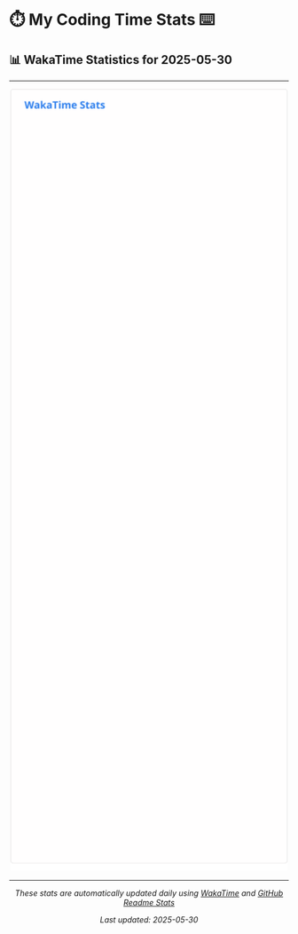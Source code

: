 # ⏱️ My Coding Time Stats ⌨️

## 📊 WakaTime Statistics for 2025-05-30

---

<div align="center">

<img src="./images/wakatime-stats-2025-05-30.svg" alt="WakaTime Stats" width="500">

</div>

---

<div align="center">

*These stats are automatically updated daily using [WakaTime](https://wakatime.com) and [GitHub Readme Stats](https://github.com/anuraghazra/github-readme-stats)*

*Last updated: 2025-05-30*
</div>
